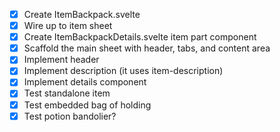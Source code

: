 - [x] Create ItemBackpack.svelte
- [x] Wire up to item sheet
- [x] Create ItemBackpackDetails.svelte item part component
- [x] Scaffold the main sheet with header, tabs, and content area
- [x] Implement header
- [x] Implement description (it uses item-description)
- [x] Implement details component
- [x] Test standalone item
- [x] Test embedded bag of holding
- [x] Test potion bandolier?